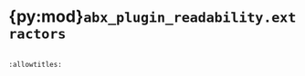 # {py:mod}`abx_plugin_readability.extractors`

```{py:module} abx_plugin_readability.extractors
```

```{autodoc2-docstring} abx_plugin_readability.extractors
:allowtitles:
```
